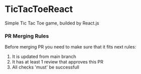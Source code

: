 # TicTacToeReact

Simple Tic Tac Toe game, builded by React.js

### PR Merging Rules

Before merging PR you need to make sure that it fits next rules:

1. It is updated from main branch
2. It has at least 1 review that approves this PR
3. All checks 'must' be successfull
